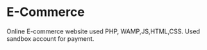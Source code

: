 # E-Commerce
Online E-commerce website used PHP, WAMP,JS,HTML,CSS. Used sandbox account for payment.
